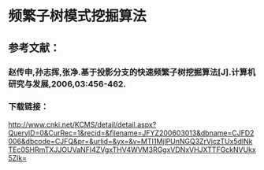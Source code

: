 # 频繁子树模式挖掘算法

## 参考文献：

### 赵传申,孙志挥,张净.基于投影分支的快速频繁子树挖掘算法[J].计算机研究与发展,2006,03:456-462.

### 下载链接：

http://www.cnki.net/KCMS/detail/detail.aspx?QueryID=0&CurRec=1&recid=&filename=JFYZ200603013&dbname=CJFD2006&dbcode=CJFQ&pr=&urlid=&yx=&v=MTI1MjlPUnNGQ3ZrVjczTUx5dlNkTEc0SHRmTXJJOUVaNFI4ZVgxTHV4WVM3RGgxVDNxVHJXTTFGckNVUkx5Zlk=

